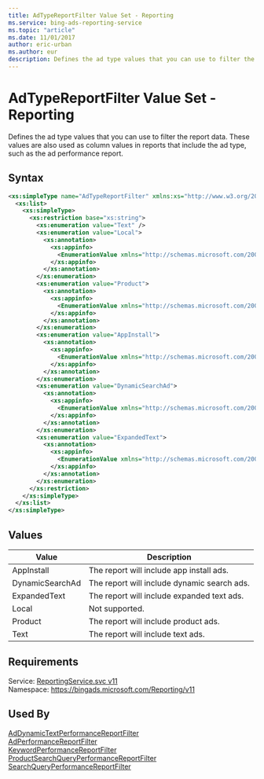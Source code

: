 ```yaml
---
title: AdTypeReportFilter Value Set - Reporting
ms.service: bing-ads-reporting-service
ms.topic: "article"
ms.date: 11/01/2017
author: eric-urban
ms.author: eur
description: Defines the ad type values that you can use to filter the report data.
---
```

# AdTypeReportFilter Value Set - Reporting
Defines the ad type values that you can use to filter the report data. These values are also used as column values in reports that include the ad type, such as the ad performance report.

## Syntax
```xml
<xs:simpleType name="AdTypeReportFilter" xmlns:xs="http://www.w3.org/2001/XMLSchema">
  <xs:list>
    <xs:simpleType>
      <xs:restriction base="xs:string">
        <xs:enumeration value="Text" />
        <xs:enumeration value="Local">
          <xs:annotation>
            <xs:appinfo>
              <EnumerationValue xmlns="http://schemas.microsoft.com/2003/10/Serialization/">8</EnumerationValue>
            </xs:appinfo>
          </xs:annotation>
        </xs:enumeration>
        <xs:enumeration value="Product">
          <xs:annotation>
            <xs:appinfo>
              <EnumerationValue xmlns="http://schemas.microsoft.com/2003/10/Serialization/">128</EnumerationValue>
            </xs:appinfo>
          </xs:annotation>
        </xs:enumeration>
        <xs:enumeration value="AppInstall">
          <xs:annotation>
            <xs:appinfo>
              <EnumerationValue xmlns="http://schemas.microsoft.com/2003/10/Serialization/">256</EnumerationValue>
            </xs:appinfo>
          </xs:annotation>
        </xs:enumeration>
        <xs:enumeration value="DynamicSearchAd">
          <xs:annotation>
            <xs:appinfo>
              <EnumerationValue xmlns="http://schemas.microsoft.com/2003/10/Serialization/">512</EnumerationValue>
            </xs:appinfo>
          </xs:annotation>
        </xs:enumeration>
        <xs:enumeration value="ExpandedText">
          <xs:annotation>
            <xs:appinfo>
              <EnumerationValue xmlns="http://schemas.microsoft.com/2003/10/Serialization/">1024</EnumerationValue>
            </xs:appinfo>
          </xs:annotation>
        </xs:enumeration>
      </xs:restriction>
    </xs:simpleType>
  </xs:list>
</xs:simpleType>
```

## <a name="values"></a>Values

|Value|Description|
|-----------|---------------|
|<a name="appinstall"></a>AppInstall|The report will include app install ads.|
|<a name="dynamicsearchad"></a>DynamicSearchAd|The report will include dynamic search ads.|
|<a name="expandedtext"></a>ExpandedText|The report will include expanded text ads.|
|<a name="local"></a>Local|Not supported.|
|<a name="product"></a>Product|The report will include product ads.|
|<a name="text"></a>Text|The report will include text ads.|

## Requirements
Service: [ReportingService.svc v11](https://reporting.api.bingads.microsoft.com/Api/Advertiser/Reporting/v11/ReportingService.svc)  
Namespace: https://bingads.microsoft.com/Reporting/v11  

## Used By
[AdDynamicTextPerformanceReportFilter](addynamictextperformancereportfilter.md)  
[AdPerformanceReportFilter](adperformancereportfilter.md)  
[KeywordPerformanceReportFilter](keywordperformancereportfilter.md)  
[ProductSearchQueryPerformanceReportFilter](productsearchqueryperformancereportfilter.md)  
[SearchQueryPerformanceReportFilter](searchqueryperformancereportfilter.md)  
